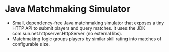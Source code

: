 # Java Matchmaking Simulator
- Small, dependency-free Java matchmaking simulator that exposes a tiny HTTP API to submit players and query matches. It uses the JDK com.sun.net.httpserver.HttpServer (no external libs). 
- Matchmaking logic groups players by similar skill rating into matches of configurable size.
